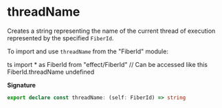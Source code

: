 # threadName

Creates a string representing the name of the current thread of execution
represented by the specified `FiberId`.

To import and use `threadName` from the "FiberId" module:

ts
import \* as FiberId from "effect/FiberId"
// Can be accessed like this
FiberId.threadName
undefined

**Signature**

```ts
export declare const threadName: (self: FiberId) => string
```
